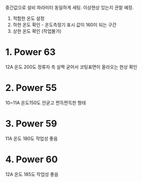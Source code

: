 중간값으로 설비 파라미터 동일하게 세팅. 이상현상 있는지 관찰 예정.

1. 적합한 온도 설정
2. 하한 온도 확인 - 온도측정기 표시 값이 160이 되는 구간
3. 상한 온도 확인 (작업불가)

# 1. Power 63
12A 
온도 200도
정류자 측 살짝 굳어서 코팅표면이 올라오는 현상 확인


# 2. Power 55
10~11A
온도150도
안굳고 찐득찐득한 형태

# 3. Power 59
11A
온도 180도
작업성 좋음

# 4. Power 60
12A
온도 185도
작업성 좋음